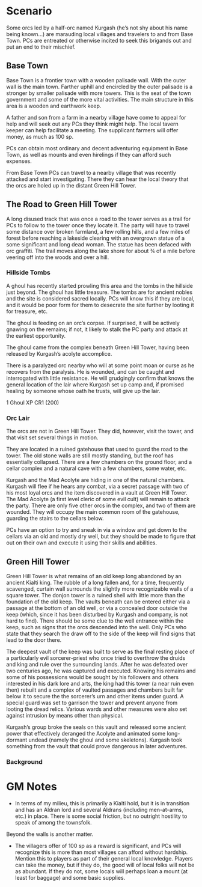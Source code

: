 # Scenario

Some orcs led by a half-orc named Kurgash (he’s not shy about his name being known…) are marauding local villages and travelers to and from Base Town. PCs are entreated or otherwise incited to seek this brigands out and put an end to their mischief.
## Base Town

Base Town is a frontier town with a wooden palisade wall. With the outer wall is the main town. Farther uphill and encircled by the outer palisade is a stronger by smaller palisade with more towers. This is the seat of the town government and some of the more vital activities. The main structure in this area is a wooden and earthwork keep.

A father and son from a farm in a nearby village have come to appeal for help and will seek out any PCs they think might help. The local tavern keeper can help facilitate a meeting. The supplicant farmers will offer money, as much as 100 sp.

PCs can obtain most ordinary and decent adventuring equipment in Base Town, as well as mounts and even hirelings if they can afford such expenses.

From Base Town PCs can travel to a nearby village that was recently attacked and start investigating. There they can hear the local theory that the orcs are holed up in the distant Green Hill Tower.
## The Road to Green Hill Tower

A long disused track that was once a road to the tower serves as a trail for PCs to follow to the tower once they locate it. The party will have to travel some distance over broken farmland, a few rolling hills, and a few miles of forest before reaching a lakeside clearing with an overgrown statue of a some significant and long dead woman. The statue has been defaced with orc graffiti. The trail moves along the lake shore for about ¾ of a mile before veering off into the woods and over a hill.
### Hillside Tombs

A ghoul has recently started prowling this area and the tombs in the hillside just beyond. The ghoul has little treasure. The tombs are for ancient nobles and the site is considered sacred locally. PCs will know this if they are local, and it would be poor form for them to desecrate the site further by looting it for treasure, etc.

The ghoul is feeding on an orc’s corpse. If surprised, it will be actively gnawing on the remains; if not, it likely to stalk the PC party and attack at the earliest opportunity.

The ghoul came from the complex beneath Green Hill Tower, having been released by Kurgash’s acolyte accomplice.

There is a paralyzed orc nearby who will at some point moan or curse as he recovers from the paralysis. He is wounded, and can be caught and interrogated with little resistance. He will grudgingly confirm that knows the general location of the lair where Kurgash set up camp and, if promised healing by someone whose oath he trusts, will give up the lair.

1 Ghoul XP CR1 (200)
### Orc Lair

The orcs are not in Green Hill Tower. They did, however, visit the tower, and that visit set several things in motion.

They are located in a ruined gatehouse that used to guard the road to the tower. The old stone walls are still mostly standing, but the roof has essentially collapsed. There are a few chambers on the ground floor, and a cellar complex and a natural cave with a few chambers, some water, etc.

Kurgash and the Mad Acolyte are hiding in one of the natural chambers. Kurgash will flee if he hears any combat, via a secret passage with two of his most loyal orcs and the item discovered in a vault at Green Hill Tower. The Mad Acolyte (a first level cleric of some evil cult) will remain to attack the party. There are only five other orcs in the complex, and two of them are wounded. They will occupy the main common room of the gatehouse, guarding the stairs to the cellars below.

PCs have an option to try and sneak in via a window and get down to the cellars via an old and mostly dry well, but they should be made to figure that out on their own and execute it using their skills and abilities.
## Green Hill Tower

Green Hill Tower is what remains of an old keep long abandoned by an ancient Kialti king. The rubble of a long fallen and, for a time, frequently scavenged, curtain wall surrounds the slightly more recognizable walls of a square tower. The donjon tower is a ruined shell with little more than the foundation of the old keep. The vaults beneath can be entered either via a passage at the bottom of an old well, or via a concealed door outside the keep (which, since it has been disturbed by Kurgash and company, is not hard to find). There should be some clue to the well entrance within the keep, such as signs that the orcs descended into the well. Only PCs who state that they search the draw off to the side of the keep will find signs that lead to the door there.

The deepest vault of the keep was built to serve as the final resting place of a particularly evil sorcerer-priest who once tried to overthrow the druids and king and rule over the surrounding lands. After he was defeated over two centuries ago, he was captured and executed. Knowing his remains and some of his possessions would be sought by his followers and others interested in his dark lore and arts, the king had this tower (a near ruin even then) rebuilt and a complex of vaulted passages and chambers built far below it to secure the the sorcerer’s urn and other items under guard. A special guard was set to garrison the tower and prevent anyone from looting the dread relics. Various wards and other measures were also set against intrusion by means other than physical.

Kurgash’s group broke the seals on this vault and released some ancient power that effectively deranged the Acolyte and animated some long-dormant undead (namely the ghoul and some skeletons). Kurgash took something from the vault that could prove dangerous in later adventures.
### Background

# GM Notes

- In terms of my milieu, this is primarily a Kialti hold, but it is in transition and has an Aldran lord and several Aldrans (including men-at-arms, etc.) in place. There is some social friction, but no outright hostility to speak of among the townsfolk.

Beyond the walls is another matter.

- The villagers offer of 100 sp as a reward is significant, and PCs will recognize this is more than most villages can afford without hardship. Mention this to players as part of their general local knowledge. Players can take the money, but if they do, the good will of local folks will not be as abundant. If they do not, some locals will perhaps loan a mount (at least for baggage) and some basic supplies.